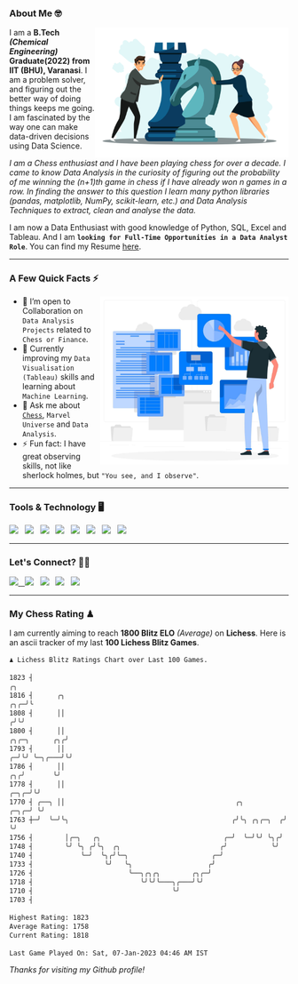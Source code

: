 ### About Me 🤓
<img align="right" alt="Coding" width="350" src="https://github.com/Laxman-Lakhan/Laxman-Lakhan/blob/master/Assets/Chess_Vector.jpg">   

I am a **B.Tech** _**(Chemical Engineering)**_ **Graduate(2022) from IIT (BHU), Varanasi**. I am a problem solver, and figuring out the better way of doing things keeps me going. I am fascinated by the way one can make data-driven decisions using Data Science. 

_I am a Chess enthusiast and I have been playing chess for over a decade. I came to know Data Analysis in the curiosity of figuring out the probability of me winning the (n+1)th game in chess if I have already won n games in a row. In finding the answer to this question I learn many python libraries (pandas, matplotlib, NumPy, scikit-learn, etc.) and Data Analysis Techniques to extract, clean and analyse the data._

I am now a Data Enthusiast with good knowledge of Python, SQL, Excel and Tableau. And I am **`looking for Full-Time Opportunities in a Data Analyst Role`**. You can find my Resume
 [here](https://drive.google.com/file/d/1UIOoogRLj5eGQFQBkuvMmTISZVdl2Ok7/view?usp=sharing).


---

### A Few Quick Facts ⚡️
<img align="right" alt="Coding" width="340" src="https://github.com/Laxman-Lakhan/Laxman-Lakhan/blob/master/Assets/Data_Vector.jpg">   

- 🤝 I’m open to Collaboration on `Data Analysis Projects` related to `Chess or Finance`.
- 📖 Currently improving my `Data Visualisation (Tableau)` skills and learning about `Machine Learning`.
- 💬 Ask me about [`Chess`](https://lichess.org/@/YourKingIsInDanger), `Marvel Universe` and `Data Analysis`.
- ⚡️ Fun fact: I have great observing skills, not like sherlock holmes, but `"You see, and I observe"`.

---
### Tools & Technology 🖥

<img src="https://img.shields.io/badge/Python-white?logo=Python&logoColor=ColorName&style=ShieldStyle" /> &nbsp;
<img src="https://img.shields.io/badge/MySQL-white?logo=MySQL&logoColor=ColorName&style=ShieldStyle" /> &nbsp;
<img src="https://img.shields.io/badge/Tableau-white?logo=Tableau&logoColor=ColorName&style=ShieldStyle" /> &nbsp;
<img src="https://img.shields.io/badge/Excel-white?logo=Microsoft+Excel&logoColor=196F3D&style=ShieldStyle" /> &nbsp;
<img src="https://img.shields.io/badge/Jupyter-white?logo=Jupyter&logoColor=ColorName&style=ShieldStyle" /> &nbsp;
<img src="https://img.shields.io/badge/pandas-white?logo=Pandas&logoColor=000080&style=ShieldStyle" /> &nbsp;
<img src="https://img.shields.io/badge/numpy-white?logo=Numpy&logoColor=85C1E9&style=ShieldStyle" /> &nbsp;
<img src="https://img.shields.io/badge/scikit learn-white?logo=Scikit+Learn&logoColor=ColorName&style=ShieldStyle" /> &nbsp;



---

### Let's Connect? 🫳🏻

<a href="mailto:laxmansingh.lakhan@gmail.com"> <img src="https://img.icons8.com/fluent/48/000000/gmail.png" width="3.5%"/> &nbsp;
[<img src="https://img.icons8.com/color/48/000000/linkedin.png" width="3.5%"/>](https://www.linkedin.com/in/laxman-lakhan/)  &nbsp;
[<img src="https://img.icons8.com/fluent/48/000000/facebook-new.png" width="3.5%"/>](https://www.facebook.com/s.laxmanlakhan/)  &nbsp;
[<img src="https://img.icons8.com/fluent/48/000000/instagram-new.png" width="3.5%"/>](https://www.instagram.com/laxman.lakhan/)  &nbsp;
[<img src="https://img.icons8.com/color/48/000000/twitter.png" width="3.5%"/>](https://twitter.com/laxman__lakhan)  &nbsp;

 ---
  
### My Chess Rating ♟
  
I am currently aiming to reach **1800 Blitz ELO** *(Average)* on **Lichess**. Here is an ascii tracker of my last **100 Lichess Blitz Games**.

  ```
  ♟︎ 𝙻𝚒𝚌𝚑𝚎𝚜𝚜 𝙱𝚕𝚒𝚝𝚣 𝚁𝚊𝚝𝚒𝚗𝚐𝚜 𝙲𝚑𝚊𝚛𝚝 𝚘𝚟𝚎𝚛 𝙻𝚊𝚜𝚝 𝟷00 𝙶𝚊𝚖𝚎𝚜.
  
1823 ┤                                                                                                 ╭╮
1816 ┤      ╭╮                                                                                     ╭╮╭─╯╰
1808 ┤      ││                                                                                    ╭╯╰╯
1800 ┤      ││                                                                      ╭╮╭─╮      ╭╮╭╯
1793 ┤      ││                                                                    ╭─╯╰╯ ╰─╮╭───╯╰╯
1786 ┤      ││                                                                 ╭╮╭╯       ╰╯
1778 ┤      ││                                                            ╭─╮╭─╯╰╯
1770 ┤ ╭──╮ ││                                           ╭╮          ╭─╮╭─╯ ╰╯
1763 ┼─╯  ╰─╯╰╮                                         ╭╯╰╮ ╭╮╭─╮  ╭╯ ╰╯
1756 ┤        │╭─╮   ╭╮                               ╭─╯  ╰─╯╰╯ ╰╮╭╯
1748 ┤        ╰╯ ╰╮ ╭╯╰╮  ╭╮                         ╭╯           ╰╯
1740 ┤            ╰─╯  ╰╮╭╯╰─╮                     ╭─╯
1733 ┤                  ╰╯   ╰╮                   ╭╯
1726 ┤                        ╰──╮╭╮╭╮        ╭╮╭─╯
1718 ┤                           ╰╯╰╯╰───╮╭───╯╰╯
1710 ┤                                   ╰╯
1703 ┤ 

Highest Rating: 1823
Average Rating: 1758
Current Rating: 1818 

Last Game Played On: Sat, 07-Jan-2023 04:46 AM IST
  ```
  
  
*Thanks for visiting my Github profile!*
